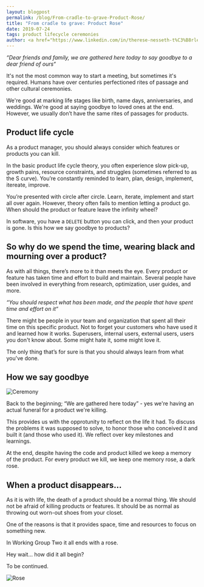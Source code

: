 ```yaml
---
layout: blogpost
permalink: /blog/From-cradle-to-grave-Product-Rose/
title: "From cradle to grave: Product Rose"
date: 2019-07-24
tags: product lifecycle ceremonies 
author: <a href="https://www.linkedin.com/in/therese-nesseth-t%C3%B8rlen/">Therese Nesseth Tørlen</a> - Product Manager
---
```


_“Dear friends and family, we are gathered here today to say goodbye to a dear friend of ours“_

It's not the most common way to start a meeting, but sometimes it's required. Humans have over centuries perfectioned rites of passage and other cultural ceremonies.

We're good at marking life stages like birth, name days, anniversaries, and weddings. We're good at saying goodbye to loved ones at the end. However, we usually don’t have the same rites of passages for products.

## Product life cycle
As a product manager, you should always consider which features or products you can kill.

In the basic product life cycle theory, you often experience slow pick-up, growth pains, resource constraints, and struggles (sometimes referred to as the S curve). You’re constantly reminded to learn, plan, design, implement, itereate, improve.

You’re presented with circle after circle. Learn, iterate, implement and start all over again. However, theory often fails to mention letting a product go. When should the product or feature leave the infinity wheel?

In software, you have a `DELETE` button you can click, and then your product is gone. Is this how we say goodbye to products?

## So why do we spend the time, wearing black and mourning over a product?

As with all things, there’s more to it than meets the eye. Every product or feature has taken time and effort to build and maintain. Several people have been involved in everything from research, optimization, user guides, and more.

_“You should respect what has been made, and the people that have spent time and effort on it“_

There might be people in your team and organization that spent all their time on this specific product. Not to forget your customers who have used it and learned how it works. Superusers, internal users, external users, users you don't know about. Some might hate it, some might love it.

The only thing that’s for sure is that you should always learn from what you've done.

## How we say goodbye

![Ceremony](/img/blog/funeral/ceremony.jpg)

Back to the beginning; “We are gathered here today” - yes we're having an actual funeral for a product we're killing.

This provides us with the opprotunity to reflect on the life it had. To discuss the problems it was supposed to solve, to honor those who conceived it and built it (and those who used it). We reflect over key milestones and learnings.

At the end, despite having the code and product killed we keep a memory of the product. For every product we kill, we keep one memory rose, a dark rose.

## When a product disappears...
As it is with life, the death of a product should be a normal thing. We should not be afraid of killing products or features. It should be as normal as throwing out worn-out shoes from your closet.

One of the reasons is that it provides space, time and resources to focus on something new.

In Working Group Two it all ends with a rose.

Hey wait… how did it all begin?

To be continued.

![Rose](/img/blog/funeral/rose.jpg)
